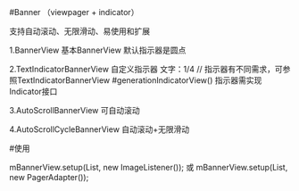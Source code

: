 #Banner （viewpager + indicator）

支持自动滚动、无限滑动、易使用和扩展

1.BannerView 基本BannerView 默认指示器是圆点

2.TextIndicatorBannerView 自定义指示器 文字：1/4 // 指示器有不同需求，可参照TextIndicatorBannerView #generationIndicatorView() 指示器需实现Indicator接口

3.AutoScrollBannerView 可自动滚动

4.AutoScrollCycleBannerView 自动滚动+无限滑动

#使用

mBannerView.setup(List<?>, new ImageListener()); 或 mBannerView.setup(List<?>, new PagerAdapter());
